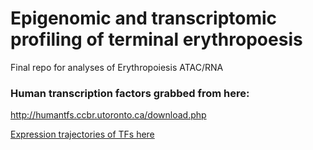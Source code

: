 # Epigenomic and transcriptomic profiling of terminal erythropoesis
Final repo for analyses of Erythropoiesis ATAC/RNA

### Human transcription factors grabbed from here:
http://humantfs.ccbr.utoronto.ca/download.php

[Expression trajectories of TFs here](web/TF-geneExpression.html)

<br><br>